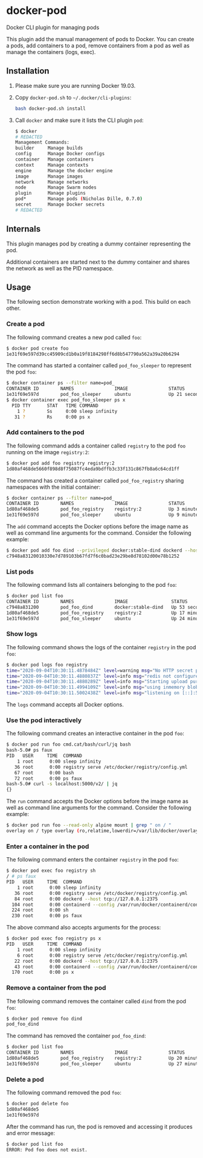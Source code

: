 # docker-pod

Docker CLI plugin for managing pods

This plugin add the manual management of pods to Docker. You can create a pods, add containers to a pod, remove containers from a pod as well as manage the containers (logs, exec).

## Installation

1. Please make sure you are running Docker 19.03.

1. Copy `docker-pod.sh` to `~/.docker/cli-plugins`:

    ```bash
    bash docker-pod.sh install
    ```

1. Call `docker` and make sure it lists the CLI plugin `pod`:

    ```bash
    $ docker
    # REDACTED
    Management Commands:
    builder     Manage builds
    config      Manage Docker configs
    container   Manage containers
    context     Manage contexts
    engine      Manage the docker engine
    image       Manage images
    network     Manage networks
    node        Manage Swarm nodes
    plugin      Manage plugins
    pod*        Manage pods (Nicholas Dille, 0.7.0)
    secret      Manage Docker secrets
    # REDACTED
    ```

## Internals

This plugin manages pod by creating a dummy container representing the pod.

Additional containers are started next to the dummy container and shares the network as well as the PID namespace.

## Usage

The following section demonstrate working with a pod. This build on each other.

### Create a pod

The following command creates a new pod called `foo`:

```bash
$ docker pod create foo
1e31f69e597d39cc45909cd1b0a19f8184298ff6d8b547790a562a39a20b6294
```

The command has started a container called `pod_foo_sleeper` to represent the pod `foo`:

```bash
$ docker container ps --filter name=pod_
CONTAINER ID        NAMES               IMAGE               STATUS
1e31f69e597d        pod_foo_sleeper     ubuntu              Up 21 seconds
$ docker container exec pod_foo_sleeper ps x
  PID TTY      STAT   TIME COMMAND
    1 ?        Ss     0:00 sleep infinity
   31 ?        Rs     0:00 ps x
```

### Add containers to the pod

The following command adds a container called `registry` to the pod `foo` running on the image `registry:2`:

```bash
$ docker pod add foo registry registry:2
1d80af468de5660f898d8f75087fc4eda9bdffb3c33f131c867fb8a6c64cd1ff
```

The command has created a container called `pod_foo_registry` sharing namespaces with the initial container:

```bash
$ docker container ps --filter name=pod_
CONTAINER ID        NAMES               IMAGE               STATUS
1d80af468de5        pod_foo_registry    registry:2          Up 3 minutes
1e31f69e597d        pod_foo_sleeper     ubuntu              Up 9 minutes
```

The `add` command accepts the Docker options before the image name as well as command line arguments for the command. Consider the following example:

```bash
$ docker pod add foo dind --privileged docker:stable-dind dockerd --host tcp://127.0.0.1:2375
c7948a83120010330e7d789103b67fd7f6c0bad23e29be8d78102d00e78b1252
```

### List pods

The following command lists all containers belonging to the pod `foo`:

```bash
$ docker pod list foo
CONTAINER ID        NAMES               IMAGE                STATUS
c7948a831200        pod_foo_dind        docker:stable-dind   Up 53 seconds
1d80af468de5        pod_foo_registry    registry:2           Up 17 minutes
1e31f69e597d        pod_foo_sleeper     ubuntu               Up 24 minutes
```

### Show logs

The following command shows the logs of the container `registry` in the pod `foo`:

```bash
$ docker pod logs foo registry
time="2020-09-04T10:30:11.4878484Z" level=warning msg="No HTTP secret provided - generated random secret. This may cause problems with uploads if multiple registries are behind a load-balancer. To provide a shared secret, fill in http.secret in the configuration file or set the REGISTRY_HTTP_SECRET environment variable." go.version=go1.11.2 instance.id=7fbd9225-90c1-4f0a-ae09-c836984b9ada service=registry version=v2.7.1
time="2020-09-04T10:30:11.4880837Z" level=info msg="redis not configured" go.version=go1.11.2 instance.id=7fbd9225-90c1-4f0a-ae09-c836984b9ada service=registry version=v2.7.1
time="2020-09-04T10:30:11.4880289Z" level=info msg="Starting upload purge in 34m0s" go.version=go1.11.2 instance.id=7fbd9225-90c1-4f0a-ae09-c836984b9ada service=registry version=v2.7.1
time="2020-09-04T10:30:11.4994109Z" level=info msg="using inmemory blob descriptor cache" go.version=go1.11.2 instance.id=7fbd9225-90c1-4f0a-ae09-c836984b9ada service=registry version=v2.7.1
time="2020-09-04T10:30:11.5002438Z" level=info msg="listening on [::]:5000" go.version=go1.11.2 instance.id=7fbd9225-90c1-4f0a-ae09-c836984b9ada service=registry version=v2.7.1
```

The `logs` command accepts all Docker options.

### Use the pod interactively

The following command creates an interactive container in the pod `foo`:

```bash
$ docker pod run foo cmd.cat/bash/curl/jq bash
bash-5.0# ps faux
PID   USER     TIME  COMMAND
    1 root      0:00 sleep infinity
   36 root      0:00 registry serve /etc/docker/registry/config.yml
   67 root      0:00 bash
   72 root      0:00 ps faux
bash-5.0# curl -s localhost:5000/v2/ | jq
{}
```

The `run` command accepts the Docker options before the image name as well as command line arguments for the command. Consider the following example:

```bash
$ docker pod run foo --read-only alpine mount | grep " on / "
overlay on / type overlay (ro,relatime,lowerdir=/var/lib/docker/overlay2/l/RZVZH4MJEZPNPIKUHFBGHQXVRP:/var/lib/docker/overlay2/l/UC7XX6HQHKLGVSSKB5XEMZMF42,upperdir=/var/lib/docker/overlay2/08bc16d617f673774ce15ee1de6dcc87febb5c39249b45a46a2e407a03172e82/diff,workdir=/var/lib/docker/overlay2/08bc16d617f673774ce15ee1de6dcc87febb5c39249b45a46a2e407a03172e82/work)
```

### Enter a container in the pod

The following command enters the container `registry` in the pod `foo`:

```bash
$ docker pod exec foo registry sh
/ # ps faux
PID   USER     TIME  COMMAND
    1 root      0:00 sleep infinity
   36 root      0:00 registry serve /etc/docker/registry/config.yml
   84 root      0:00 dockerd --host tcp://127.0.0.1:2375
  104 root      0:00 containerd --config /var/run/docker/containerd/containerd.toml --log-level info
  224 root      0:00 sh
  230 root      0:00 ps faux
```

The above command also accepts arguments for the process:

```bash
$ docker pod exec foo registry ps x
PID   USER     TIME  COMMAND
    1 root      0:00 sleep infinity
    6 root      0:00 registry serve /etc/docker/registry/config.yml
   22 root      0:00 dockerd --host tcp://127.0.0.1:2375
   43 root      0:00 containerd --config /var/run/docker/containerd/containerd.
  170 root      0:00 ps x
```

### Remove a container from the pod

The following command removes the container called `dind` from the pod `foo`:

```bash
$ docker pod remove foo dind
pod_foo_dind
```

The command has removed the container `pod_foo_dind`:

```bash
$ docker pod list foo
CONTAINER ID        NAMES               IMAGE               STATUS
1d80af468de5        pod_foo_registry    registry:2          Up 20 minutes
1e31f69e597d        pod_foo_sleeper     ubuntu              Up 27 minutes
```

### Delete a pod

The following command removed the pod `foo`:

```bash
$ docker pod delete foo
1d80af468de5
1e31f69e597d
```

After the command has run, the pod is removed and accessing it produces and error message:

```bash
$ docker pod list foo
ERROR: Pod foo does not exist.
```
